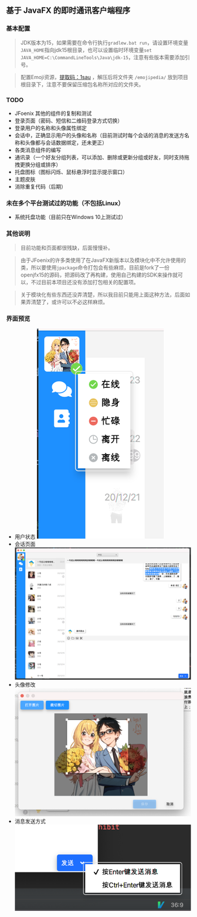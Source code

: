 基于 JavaFX 的即时通讯客户端程序
----------

### 基本配置

> JDK版本为15，如果需要在命令行执行```gradlew.bat run```，请设置环境变量`JAVA_HOME`指向jdk15根目录，也可以设置临时环境变量```set JAVA_HOME=C:\CommandLineTools\Java\jdk-15```，注意有些版本需要添加引号。

> 配置Emoji资源，[提取码：1sau](https://pan.baidu.com/s/1NgBu9n-cA6D8zfXtN8Cg-Q) ，解压后将文件夹 `/emojipedia/` 放到项目根目录下，注意不要保留压缩包名称所对应的文件夹。

### TODO

- JFoenix 其他的组件的复制和测试
- 登录页面（密码、短信和二维码登录方式切换）
- 登录用户的名称和头像属性绑定
- 会话中，正确显示用户的头像和名称（目前测试时每个会话的消息的发送方名称和头像都与会话数据绑定，还未更正）
- 各类消息组件的编写
- 通讯录（一个好友分组列表，可以添加、删除或更新分组或好友，同时支持拖拽更换分组或排序）
- 托盘图标（图标闪烁、鼠标悬浮时显示提示窗口）
- 主题皮肤
- 消除重复代码（后期）

### 未在多个平台测试过的功能（不包括Linux）

- 系统托盘功能（目前只在Windows 10上测试过）

### 其他说明

> 目前功能和页面都很残缺，后面慢慢补。

> 由于JFoenix的许多类使用了在JavaFX新版本以及模块化中不允许使用的类，所以要使用```jpackage```命令打包会有些麻烦，目前是fork了一份openjfx15的源码，把源码改了再构建，使用自己构建的SDK来操作就可以，不过目前本项目还没有添加打包相关的配置项。

> 关于模块化有些东西还没弄清楚，所以我目前只能用上面这种方法，后面如果弄清楚了，或许可以不必这样麻烦。

### 界面预览

- 用户状态
  ![用户状态](https://github.com/icuxika/IMFrameworkFX/raw/master/preview/UserStatus.png)
- 会话页面  
  ![会话页面](https://github.com/icuxika/IMFrameworkFX/raw/master/preview/ConversationPage.png)
- 头像修改  
  ![头像修改](https://github.com/icuxika/IMFrameworkFX/raw/master/preview/AvatarModify.png)
- 消息发送方式  
  ![消息发送方式](https://github.com/icuxika/IMFrameworkFX/raw/master/preview/MessageSendType.png)